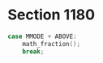 # Section 1180

```c << Cases of |main_control| that build boxes and lists >>+=
case MMODE + ABOVE:
    math_fraction();
    break;
```
